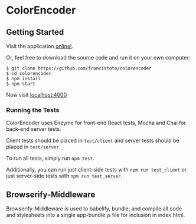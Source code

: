 # ColorEncoder

## Getting Started

Visit the application [online!](https://colorencoder.herokuapp.com).

Or, feel free to download the source code and run it on your own computer:

```
$ git clone https://github.com/francistoto/colorencoder
$ cd colorencoder
$ npm install
$ npm start
```

Now visit [localhost:4000](http://localhost:4000/)

### Running the Tests

ColorEncoder uses Enzyme for front-end React tests, Mocha and Chai for back-end server tests.

Client tests should be placed in `test/client` and server tests should be placed in `test/server`.

To run all tests, simply run `npm test`.

Additionally, you can run just client-side tests with `npm run test_client` or just server-side tests with `npm run test_server`.

## Browserify-Middleware

Browserify-Middleware is used to babelify, bundle, and compile all code and stylesheets into a single app-bundle.js file for inclusion in index.html.
